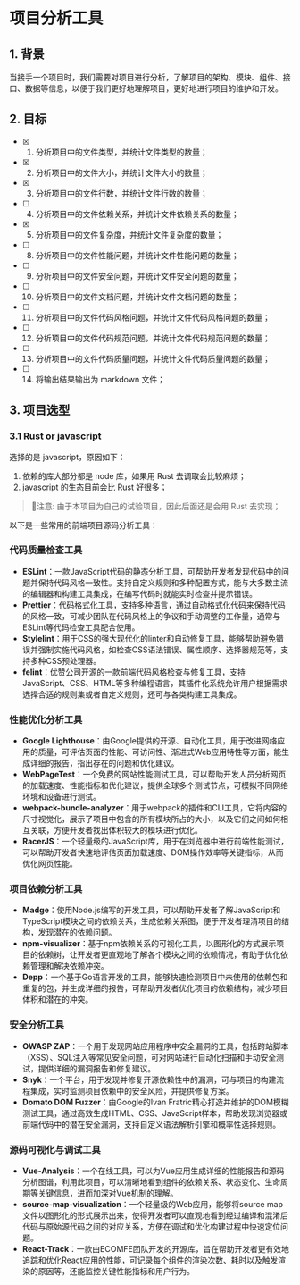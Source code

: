 # 项目分析工具

## 1. 背景

当接手一个项目时，我们需要对项目进行分析，了解项目的架构、模块、组件、接口、数据等信息，以便于我们更好地理解项目，更好地进行项目的维护和开发。

## 2. 目标

- [x] 1. 分析项目中的文件类型，并统计文件类型的数量；
- [x] 2. 分析项目中的文件大小，并统计文件大小的数量；
- [x] 3. 分析项目中的文件行数，并统计文件行数的数量；
- [ ] 4. 分析项目中的文件依赖关系，并统计文件依赖关系的数量；
- [x] 5. 分析项目中的文件复杂度，并统计文件复杂度的数量；
- [ ] 8. 分析项目中的文件性能问题，并统计文件性能问题的数量；
- [ ] 9. 分析项目中的文件安全问题，并统计文件安全问题的数量；
- [ ] 10. 分析项目中的文件文档问题，并统计文件文档问题的数量；
- [ ] 11. 分析项目中的文件代码风格问题，并统计文件代码风格问题的数量；
- [ ] 12. 分析项目中的文件代码规范问题，并统计文件代码规范问题的数量；
- [ ] 13. 分析项目中的文件代码质量问题，并统计文件代码质量问题的数量；
- [ ] 14. 将输出结果输出为 markdown 文件；

## 3. 项目选型

### 3.1 Rust or javascript

选择的是 javascript，原因如下：
1. 依赖的库大部分都是 node 库，如果用 Rust 去调取会比较麻烦；
2. javascript 的生态目前会比 Rust 好很多；

> 📢注意:
> 由于本项目为自己的试验项目，因此后面还是会用 Rust 去实现；




以下是一些常用的前端项目源码分析工具：

### 代码质量检查工具
- **ESLint**：一款JavaScript代码的静态分析工具，可帮助开发者发现代码中的问题并保持代码风格一致性。支持自定义规则和多种配置方式，能与大多数主流的编辑器和构建工具集成，在编写代码时就能实时检查并提示错误。
- **Prettier**：代码格式化工具，支持多种语言，通过自动格式化代码来保持代码的风格一致，可减少团队在代码风格上的争议和手动调整的工作量，通常与ESLint等代码检查工具配合使用。
- **Stylelint**：用于CSS的强大现代化的linter和自动修复工具，能够帮助避免错误并强制实施代码风格，如检查CSS语法错误、属性顺序、选择器规范等，支持多种CSS预处理器。
- **felint**：优赞公司开源的一款前端代码风格检查与修复工具，支持JavaScript、CSS、HTML等多种编程语言，其插件化系统允许用户根据需求选择合适的规则集或者自定义规则，还可与各类构建工具集成。

### 性能优化分析工具
- **Google Lighthouse**：由Google提供的开源、自动化工具，用于改进网络应用的质量，可评估页面的性能、可访问性、渐进式Web应用特性等方面，能生成详细的报告，指出存在的问题和优化建议。
- **WebPageTest**：一个免费的网站性能测试工具，可以帮助开发人员分析网页的加载速度、性能指标和优化建议，提供全球多个测试节点，可模拟不同网络环境和设备进行测试。
- **webpack-bundle-analyzer**：用于webpack的插件和CLI工具，它将内容的尺寸视觉化，展示了项目中包含的所有模块所占的大小，以及它们之间如何相互关联，方便开发者找出体积较大的模块进行优化。
- **RacerJS**：一个轻量级的JavaScript库，用于在浏览器中进行前端性能测试，可以帮助开发者快速地评估页面加载速度、DOM操作效率等关键指标，从而优化网页性能。

### 项目依赖分析工具
- **Madge**：使用Node.js编写的开发工具，可以帮助开发者了解JavaScript和TypeScript模块之间的依赖关系，生成依赖关系图，便于开发者理清项目的结构，发现潜在的依赖问题。
- **npm-visualizer**：基于npm依赖关系的可视化工具，以图形化的方式展示项目的依赖树，让开发者更直观地了解各个模块之间的依赖情况，有助于优化依赖管理和解决依赖冲突。
- **Depp**：一个基于Go语言开发的工具，能够快速检测项目中未使用的依赖包和重复的包，并生成详细的报告，可帮助开发者优化项目的依赖结构，减少项目体积和潜在的冲突。

### 安全分析工具
- **OWASP ZAP**：一个用于发现网站应用程序中安全漏洞的工具，包括跨站脚本（XSS）、SQL注入等常见安全问题，可对网站进行自动化扫描和手动安全测试，提供详细的漏洞报告和修复建议。
- **Snyk**：一个平台，用于发现并修复开源依赖性中的漏洞，可与项目的构建流程集成，实时监测项目依赖中的安全风险，并提供修复方案。
- **Domato DOM Fuzzer**：由Google的Ivan Fratric精心打造并维护的DOM模糊测试工具，通过高效生成HTML、CSS、JavaScript样本，帮助发现浏览器或前端代码中的潜在安全漏洞，支持自定义语法解析引擎和概率性选择规则。

### 源码可视化与调试工具
- **Vue-Analysis**：一个在线工具，可以为Vue应用生成详细的性能报告和源码分析图谱，利用此项目，可以清晰地看到组件的依赖关系、状态变化、生命周期等关键信息，进而加深对Vue机制的理解。
- **source-map-visualization**：一个轻量级的Web应用，能够将source map文件以图形化的形式展示出来，使得开发者可以直观地看到经过编译和混淆后代码与原始源代码之间的对应关系，方便在调试和优化构建过程中快速定位问题。
- **React-Track**：一款由ECOMFE团队开发的开源库，旨在帮助开发者更有效地追踪和优化React应用的性能，可记录每个组件的渲染次数、耗时以及触发渲染的原因等，还能监控关键性能指标和用户行为。
